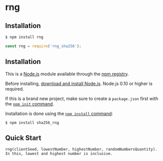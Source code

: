 # rng

## Installation

```sh
$ npm install rng
```

```js
const rng = require('rng_sha256');
```

## Installation

This is a [Node.js](https://nodejs.org/en/) module available through the
[npm registry](https://www.npmjs.com/).

Before installing, [download and install Node.js](https://nodejs.org/en/download/).
Node.js 0.10 or higher is required.

If this is a brand new project, make sure to create a `package.json` first with
the [`npm init` command](https://docs.npmjs.com/creating-a-package-json-file).

Installation is done using the
[`npm install` command](https://docs.npmjs.com/getting-started/installing-npm-packages-locally):

```console
$ npm install sha256_rng
```

## Quick Start
    
    rng(clientSeed, lowestNumber, highestNumber, randomNumbersQuantity). In this, lowest and highest number is inclusive.